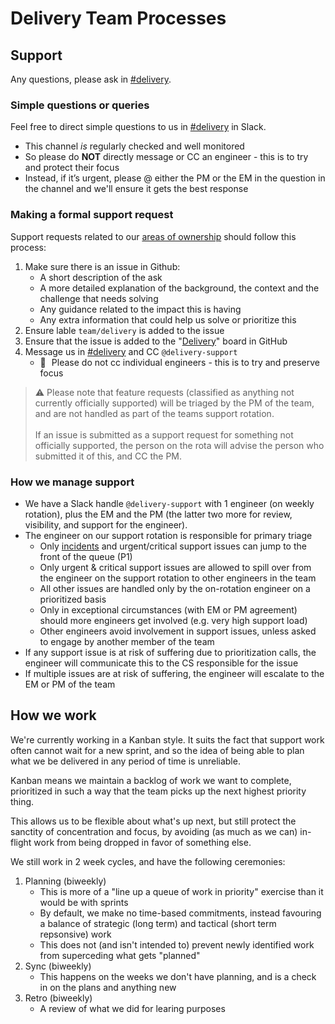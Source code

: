 # Delivery Team Processes

## Support

Any questions, please ask in [#delivery](https://sourcegraph.slack.com/archives/C02E4HE42BX).

### Simple questions or queries

Feel free to direct simple questions to us in [#delivery](https://sourcegraph.slack.com/archives/C02E4HE42BX) in Slack.

- This channel _is_ regularly checked and well monitored
- So please do **NOT** directly message or CC an engineer - this is to try and protect their focus
- Instead, if it’s urgent, please @ either the PM or the EM in the question in the channel and we'll ensure it gets the best response

### Making a formal support request

Support requests related to our [areas of ownership](index.md#responsibilities) should follow this process:

1. Make sure there is an issue in Github:
   - A short description of the ask
   - A more detailed explanation of the background, the context and the challenge that needs solving
   - Any guidance related to the impact this is having
   - Any extra information that could help us solve or prioritize this
2. Ensure lable `team/delivery` is added to the issue
3. Ensure that the issue is added to the "[Delivery](https://github.com/orgs/sourcegraph/projects/205)" board in GitHub
4. Message us in [#delivery](https://sourcegraph.slack.com/archives/C02E4HE42BX) and CC `@delivery-support`
   - 🙏 Please do not cc individual engineers - this is to try and preserve focus

> ⚠️ Please note that feature requests (classified as anything not currently officially supported) will be triaged by the PM of the team, and are not handled as part of the teams support rotation.<br><br>If an issue is submitted as a support request for something not officially supported, the person on the rota will advise the person who submitted it of this, and CC the PM. 

### How we manage support

- We have a Slack handle `@delivery-support` with 1 engineer (on weekly rotation), plus the EM and the PM (the latter two more for review, visibility, and support for the engineer).
- The engineer on our support rotation is responsible for primary triage
  - Only [incidents](../../incidents/index.md) and urgent/critical support issues can jump to the front of the queue (P1)
  - Only urgent & critical support issues are allowed to spill over from the engineer on the support rotation to other engineers in the team
  - All other issues are handled only by the on-rotation engineer on a prioritized basis
  - Only in exceptional circumstances (with EM or PM agreement) should more engineers get involved (e.g. very high support load)
  - Other engineers avoid involvement in support issues, unless asked to engage by another member of the team
- If any support issue is at risk of suffering due to prioritization calls, the engineer will communicate this to the CS responsible for the issue
- If multiple issues are at risk of suffering, the engineer will escalate to the EM or PM of the team

## How we work

We're currently working in a Kanban style. It suits the fact that support work often cannot wait for a new sprint, and so the idea of being able to plan what we be delivered in any period of time is unreliable.

Kanban means we maintain a backlog of work we want to complete, prioritized in such a way that the team picks up the next highest priority thing.

This allows us to be flexible about what's up next, but still protect the sanctity of concentration and focus, by avoiding (as much as we can) in-flight work from being dropped in favor of something else.

We still work in 2 week cycles, and have the following ceremonies:

1. Planning (biweekly)
   - This is more of a "line up a queue of work in priority" exercise than it would be with sprints
   - By default, we make no time-based commitments, instead favouring a balance of strategic (long term) and tactical (short term repsonsive) work
   - This does not (and isn't intended to) prevent newly identified work from superceding what gets "planned"
2. Sync (biweekly)
   - This happens on the weeks we don't have planning, and is a check in on the plans and anything new
3. Retro (biweekly)
   - A review of what we did for learing purposes
